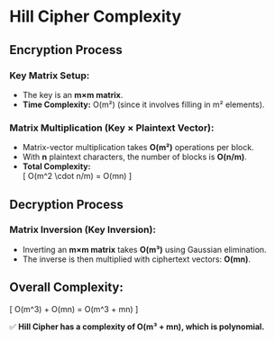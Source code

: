 # Hill Cipher Complexity

## **Encryption Process**

### **Key Matrix Setup:**
- The key is an **m×m matrix**.
- **Time Complexity:** O(m²) (since it involves filling in m² elements).

### **Matrix Multiplication (Key × Plaintext Vector):**
- Matrix-vector multiplication takes **O(m²)** operations per block.
- With **n** plaintext characters, the number of blocks is **O(n/m)**.
- **Total Complexity:**  
  \[
  O(m^2 \cdot n/m) = O(mn)
  \]

## **Decryption Process**

### **Matrix Inversion (Key Inversion):**
- Inverting an **m×m matrix** takes **O(m³)** using Gaussian elimination.
- The inverse is then multiplied with ciphertext vectors: **O(mn)**.

## **Overall Complexity:**

\[
O(m^3) + O(mn) = O(m^3 + mn)
\]

✅ **Hill Cipher has a complexity of O(m³ + mn), which is polynomial.**
